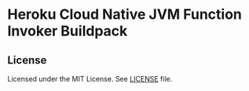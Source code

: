 # Heroku Cloud Native JVM Function Invoker Buildpack

## License
Licensed under the MIT License. See [LICENSE](../../LICENSE) file.
